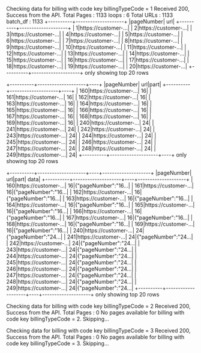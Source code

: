 
Checking data for billing with code key billingTypeCode = 1
Received 200, Success from the API.
Total Pages : 1133
 loops : 6
Total URLs : 1133
batch_df : 1133
+----------+--------------------+
|pageNumber|                 url|
+----------+--------------------+
|         1|https://customer-...|
|         2|https://customer-...|
|         3|https://customer-...|
|         4|https://customer-...|
|         5|https://customer-...|
|         6|https://customer-...|
|         7|https://customer-...|
|         8|https://customer-...|
|         9|https://customer-...|
|        10|https://customer-...|
|        11|https://customer-...|
|        12|https://customer-...|
|        13|https://customer-...|
|        14|https://customer-...|
|        15|https://customer-...|
|        16|https://customer-...|
|        17|https://customer-...|
|        18|https://customer-...|
|        19|https://customer-...|
|        20|https://customer-...|
+----------+--------------------+
only showing top 20 rows

+----------+--------------------+----+
|pageNumber|                 url|part|
+----------+--------------------+----+
|       160|https://customer-...|  16|
|       161|https://customer-...|  16|
|       162|https://customer-...|  16|
|       163|https://customer-...|  16|
|       164|https://customer-...|  16|
|       165|https://customer-...|  16|
|       166|https://customer-...|  16|
|       167|https://customer-...|  16|
|       168|https://customer-...|  16|
|       169|https://customer-...|  16|
|       240|https://customer-...|  24|
|       241|https://customer-...|  24|
|       242|https://customer-...|  24|
|       243|https://customer-...|  24|
|       244|https://customer-...|  24|
|       245|https://customer-...|  24|
|       246|https://customer-...|  24|
|       247|https://customer-...|  24|
|       248|https://customer-...|  24|
|       249|https://customer-...|  24|
+----------+--------------------+----+
only showing top 20 rows

+----------+--------------------+----+--------------------+
|pageNumber|                 url|part|                data|
+----------+--------------------+----+--------------------+
|       160|https://customer-...|  16|{"pageNumber":"16...|
|       161|https://customer-...|  16|{"pageNumber":"16...|
|       162|https://customer-...|  16|{"pageNumber":"16...|
|       163|https://customer-...|  16|{"pageNumber":"16...|
|       164|https://customer-...|  16|{"pageNumber":"16...|
|       165|https://customer-...|  16|{"pageNumber":"16...|
|       166|https://customer-...|  16|{"pageNumber":"16...|
|       167|https://customer-...|  16|{"pageNumber":"16...|
|       168|https://customer-...|  16|{"pageNumber":"16...|
|       169|https://customer-...|  16|{"pageNumber":"16...|
|       240|https://customer-...|  24|{"pageNumber":"24...|
|       241|https://customer-...|  24|{"pageNumber":"24...|
|       242|https://customer-...|  24|{"pageNumber":"24...|
|       243|https://customer-...|  24|{"pageNumber":"24...|
|       244|https://customer-...|  24|{"pageNumber":"24...|
|       245|https://customer-...|  24|{"pageNumber":"24...|
|       246|https://customer-...|  24|{"pageNumber":"24...|
|       247|https://customer-...|  24|{"pageNumber":"24...|
|       248|https://customer-...|  24|{"pageNumber":"24...|
|       249|https://customer-...|  24|{"pageNumber":"24...|
+----------+--------------------+----+--------------------+
only showing top 20 rows


Checking data for billing with code key billingTypeCode = 2
Received 200, Success from the API.
Total Pages : 0
No pages available for billing with code key billingTypeCode = 2. Skipping...

Checking data for billing with code key billingTypeCode = 3
Received 200, Success from the API.
Total Pages : 0
No pages available for billing with code key billingTypeCode = 3. Skipping...
